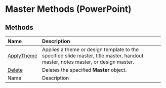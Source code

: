 
# Master Methods (PowerPoint)

## Methods



|**Name**|**Description**|
|:-----|:-----|
| [ApplyTheme](ae30318b-20e6-4eae-df4c-1f159fd77d6a.md)|Applies a theme or design template to the specified slide master, title master, handout master, notes master, or design master.|
| [Delete](604d32e9-c47e-e236-de5c-7ada3e5da9ef.md)|Deletes the specified  **Master** object.|
|Name|Description|
